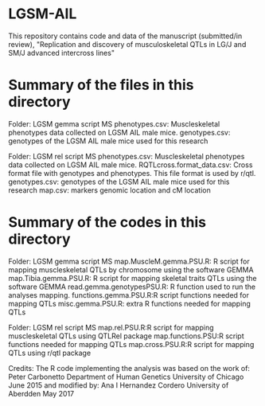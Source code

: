 # LGSM-AIL
This repository contains code and data of the manuscript (submitted/in review), "Replication and discovery of musculoskeletal QTLs in LG/J and SM/J advanced intercross lines"

# Summary of the files in this directory

Folder: LGSM gemma script MS
phenotypes.csv: Muscleskeletal phenotypes data collected on LGSM AIL male mice.
genotypes.csv: genotypes of the LGSM AIL male mice used for this research

Folder: LGSM rel script MS
phenotypes.csv: Muscleskeletal phenotypes data collected on LGSM AIL male mice.
RQTLcross.format_data.csv: Cross format file with genotypes and phenotypes. This file format is used by r/qtl.
genotypes.csv: genotypes of the LGSM AIL male mice used for this research
map.csv: markers genomic location and cM location

# Summary of the codes in this directory

Folder: LGSM gemma script MS
map.MuscleM.gemma.PSU.R: R script for mapping muscleskeletal QTLs by chromosome using the software GEMMA 
map.Tibia.gemma.PSU.R: R script for mapping skeletal traits QTLs  using the software GEMMA 
read.gemma.genotypesPSU.R: R function used to run the analyses mapping.
functions.gemma.PSU.R:R script functions needed for mapping QTLs
misc.gemma.PSU.R: extra R functions needed for mapping QTLs

Folder: LGSM rel script MS
map.rel.PSU.R:R script for mapping muscleskeletal QTLs using QTLRel package
map.functions.PSU:R script functions needed for mapping QTLs
map.cross.PSU.R:R script for mapping QTLs using r/qtl package


Credits:
The R code implementing the analysis was based on the work of:
Peter Carbonetto
Department of Human Genetics
University of Chicago
June 2015
and modified by:
Ana I Hernandez Cordero
University of Aberdden
May 2017

